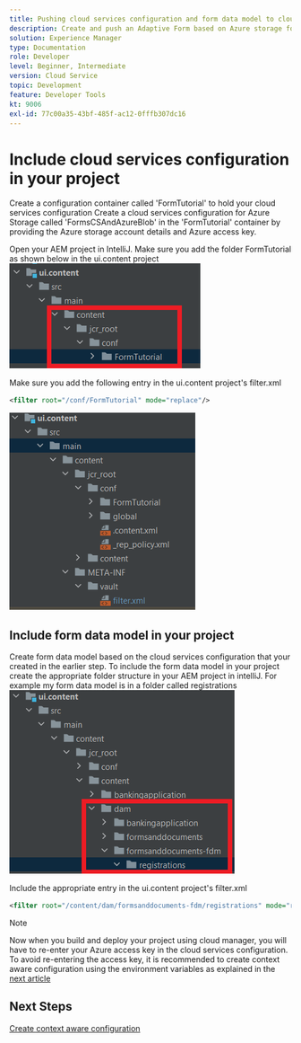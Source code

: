 ```yaml
---
title: Pushing cloud services configuration and form data model to cloud instance
description: Create and push an Adaptive Form based on Azure storage form data model to the cloud instance.
solution: Experience Manager
type: Documentation
role: Developer
level: Beginner, Intermediate
version: Cloud Service
topic: Development
feature: Developer Tools
kt: 9006
exl-id: 77c00a35-43bf-485f-ac12-0fffb307dc16
---
```

# Include cloud services configuration in your project

Create a configuration container called 'FormTutorial' to hold your cloud services configuration
Create a cloud services configuration for Azure Storage called 'FormsCSAndAzureBlob' in the 'FormTutorial' container by providing the Azure storage account details and Azure access key.

Open your AEM project in IntelliJ. Make sure you add the folder FormTutorial as shown below in the ui.content project
![cloud-services-configuration](assets/cloud-services-configuration.png)

Make sure you add the following entry in the ui.content project's filter.xml

``` xml
<filter root="/conf/FormTutorial" mode="replace"/>
```

![filter-xml](assets/ui-content-filter.png)

## Include form data model in your project

Create form data model based on the cloud services configuration that your created in the earlier step. To include the form data model in your project create the appropriate folder structure in your AEM project in intelliJ. For example my form data model is in a folder called registrations
![fdm-content](assets/ui-content-fdm.png)

Include the appropriate entry in the ui.content project's filter.xml

``` xml
<filter root="/content/dam/formsanddocuments-fdm/registrations" mode="replace"/>
```


>[!NOTE]
>
>Now when you build and deploy your project using cloud manager, you will have to re-enter your Azure access key in the cloud services configuration. To avoid re-entering the access key, it is recommended to create context aware configuration using the environment variables as explained in the [next article](./context-aware-fdm.md)

## Next Steps

[Create context aware configuration](./context-aware-fdm.md)
